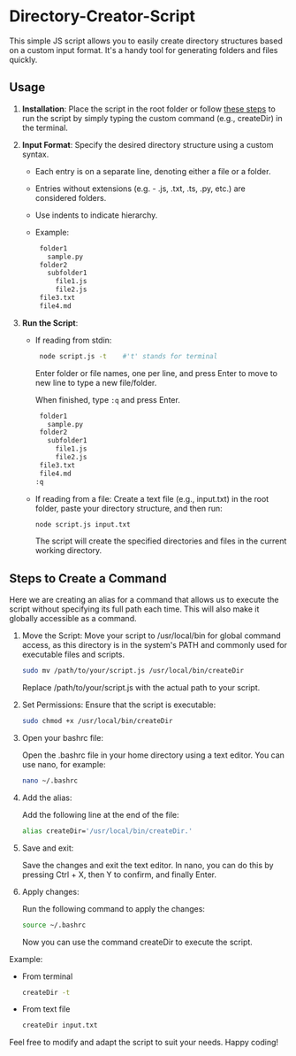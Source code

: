 # Directory-Creator-Script

This simple JS script allows you to easily create directory structures based on a custom input format. It's a handy tool for generating folders and files quickly.

## Usage

1. **Installation**: Place the script in the root folder or follow [these steps](#steps) to run the script by simply typing the custom command (e.g., createDir) in the terminal.

2. **Input Format**: Specify the desired directory structure using a custom syntax.

   - Each entry is on a separate line, denoting either a file or a folder.
   - Entries without extensions (e.g. - .js, .txt, .ts, .py, etc.) are considered folders.
   - Use indents to indicate hierarchy.
   - Example:

     ```bash
      folder1
        sample.py
      folder2
        subfolder1
          file1.js
          file2.js
      file3.txt
      file4.md
     ```

3. **Run the Script**:

   - If reading from stdin:

     ```bash
      node script.js -t    #'t' stands for terminal
     ```

     Enter folder or file names, one per line, and press Enter to move to new line to type a new file/folder.

     When finished, type `:q` and press Enter.

     ```bash
      folder1
        sample.py
      folder2
        subfolder1
          file1.js
          file2.js
      file3.txt
      file4.md
     :q
     ```

   - If reading from a file:
     Create a text file (e.g., input.txt) in the root folder, paste your directory structure, and then run:

     ```bash
     node script.js input.txt
     ```

     The script will create the specified directories and files in the current working directory.

## Steps to Create a Command <a id="steps"></a>

Here we are creating an alias for a command that allows us to execute the script without specifying its full path each time. This will also make it globally accessible as a command.

1. Move the Script:
   Move your script to /usr/local/bin for global command access, as this directory is in the system's PATH and commonly used for executable files and scripts.

   ```bash
   sudo mv /path/to/your/script.js /usr/local/bin/createDir
   ```

   Replace /path/to/your/script.js with the actual path to your script.

2. Set Permissions:
   Ensure that the script is executable:

   ```bash
   sudo chmod +x /usr/local/bin/createDir
   ```

3. Open your bashrc file:

   Open the .bashrc file in your home directory using a text editor. You can use nano, for example:

   ```bash
   nano ~/.bashrc
   ```

4. Add the alias:

   Add the following line at the end of the file:

   ```bash
   alias createDir='/usr/local/bin/createDir.'
   ```

5. Save and exit:

   Save the changes and exit the text editor. In nano, you can do this by pressing Ctrl + X, then Y to confirm, and finally Enter.

6. Apply changes:

   Run the following command to apply the changes:

   ```bash
   source ~/.bashrc
   ```

   Now you can use the command createDir to execute the script.

Example:

- From terminal

  ```bash
  createDir -t
  ```

- From text file

  ```bash
  createDir input.txt
  ```

Feel free to modify and adapt the script to suit your needs. Happy coding!
